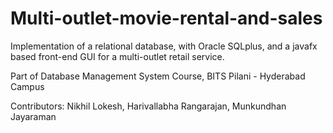 # Multi-outlet-movie-rental-and-sales

Implementation of a relational database, with Oracle SQLplus, and a javafx based front-end GUI for a multi-outlet retail service.

Part of Database Management System Course, BITS Pilani - Hyderabad Campus

Contributors: Nikhil Lokesh, Harivallabha Rangarajan, Munkundhan Jayaraman

